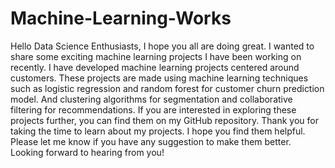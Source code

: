 # Machine-Learning-Works
Hello Data Science Enthusiasts,
I hope you all are doing great. I wanted to share some exciting machine learning projects I have been working on recently.
I have developed machine learning projects centered around customers. 
These projects are made using machine learning techniques such as logistic regression and random forest for customer churn prediction model.
And clustering algorithms for segmentation and collaborative filtering for recommendations. 
If you are interested in exploring these projects further, you can find them on my GitHub repository.
Thank you for taking the time to learn about my projects. I hope you find them helpful. Please let me know if you have any suggestion to make them better.
Looking forward to hearing from you!

